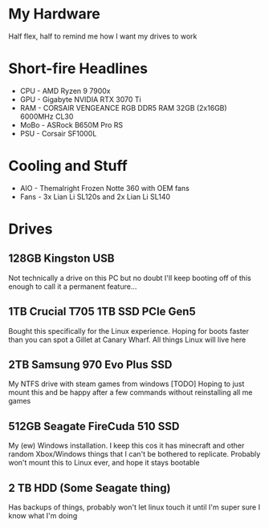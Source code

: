 # My Hardware
Half flex, half to remind me how I want my drives to work

# Short-fire Headlines

- CPU - AMD Ryzen 9 7900x
- GPU - Gigabyte NVIDIA RTX 3070 Ti
- RAM - CORSAIR VENGEANCE RGB DDR5 RAM 32GB (2x16GB) 6000MHz CL30 
- MoBo - ASRock B650M Pro RS
- PSU - Corsair SF1000L

# Cooling and Stuff

- AIO - Themalright Frozen Notte 360 with OEM fans
- Fans - 3x Lian Li SL120s and 2x Lian Li SL140

# Drives

## 128GB Kingston USB
Not technically a drive on this PC but no doubt I'll keep booting off of this enough to call it a permanent feature...

## 1TB Crucial T705 1TB SSD PCIe Gen5 
Bought this specifically for the Linux experience. Hoping for boots faster than you can spot a Gillet at Canary Wharf. All things Linux will live here

## 2TB Samsung 970 Evo Plus SSD
My NTFS drive with steam games from windows [TODO] Hoping to just mount this and be happy after a few commands without reinstalling all me games

## 512GB Seagate FireCuda 510 SSD
My (ew) Windows installation. I keep this cos it has minecraft and other random Xbox/Windows things that I can't be bothered to replicate. Probably won't mount this to Linux ever, and hope it stays bootable

## 2 TB HDD (Some Seagate thing)
Has backups of things, probably won't let linux touch it until I'm super sure I know what I'm doing
